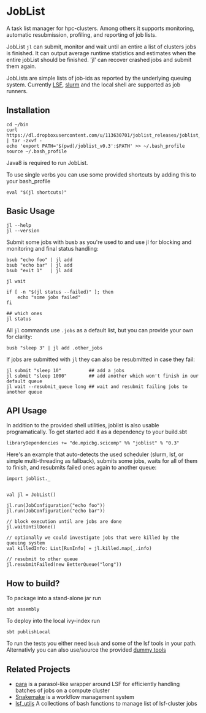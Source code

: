 JobList
=======


A task list manager for hpc-clusters. Among others it supports monitoring, automatic resubmission, profiling, and reporting of job lists.

JobList `jl` can submit, monitor and wait until an entire a list of clusters jobs is finished. It can output average runtime statistics and estimates when the entire jobList should be finished. 'jl' can recover crashed jobs and submit them again.

JobLists are simple lists of job-ids as reported by the underlying queuing system. Currently [LSF](https://en.wikipedia.org/wiki/Platform_LSF), [slurm](http://slurm.schedmd.com/) and the local shell are supported as job runners.


Installation
------------

```
cd ~/bin
curl https://dl.dropboxusercontent.com/u/113630701/joblist_releases/joblist_installer_v0.3.tar.gz | tar -zxvf -
echo 'export PATH='$(pwd)/joblist_v0.3':$PATH' >> ~/.bash_profile
source ~/.bash_profile
```

Java8 is required to run JobList.

To use single verbs you can use some provided shortcuts by adding this to your bash_profile
```
eval "$(jl shortcuts)"
```

Basic Usage
-----------


```
jl --help
jl --version
```


Submit some jobs with busb as you're used to and use jl for blocking and monitoring and final status handling:
```
bsub "echo foo" | jl add
bsub "echo bar" | jl add
bsub "exit 1"   | jl add

jl wait

if [ -n "$(jl status --failed)" ]; then
    echo "some jobs failed"
fi

## which ones
jl status
```

All `jl` commands use `.jobs` as a default list, but you can provide your own for clarity:
```
busb "sleep 3" | jl add .other_jobs
```

If jobs are submitted with `jl` they can also be resubmitted in case they fail:
```
jl submit "sleep 10"          ## add a jobs
jl submit "sleep 1000"        ## add another which won't finish in our default queue
jl wait --resubmit_queue long ## wait and resubmit failing jobs to another queue
```


API Usage
---------

In addition to the provided shell utilities, joblist is also usable programatically. To get started add it as a dependency to your build.sbt

```
libraryDependencies += "de.mpicbg.scicomp" %% "joblist" % "0.3"
```

Here's an example that auto-detects the used scheduler (slurm, lsf, or simple multi-threading as fallback), submits some jobs, waits for all of them to finish, and resubmits failed ones again to another queue:
```
import joblist._


val jl = JobList()

jl.run(JobConfiguration("echo foo"))
jl.run(JobConfiguration("echo bar"))

// block execution until are jobs are done
jl.waitUntilDone()

// optionally we could investigate jobs that were killed by the queuing system
val killedInfo: List[RunInfo] = jl.killed.map(_.info)

// resubmit to other queue
jl.resubmitFailed(new BetterQueue("long"))

```

How to build?
-----------------


To package into a stand-alone jar run
```
sbt assembly
```

To deploy into the local ivy-index run

```
sbt publishLocal
```

To run the tests you either need `bsub` and some of the lsf tools in your path. Alternativly you can also use/source the provided [dummy tools](https://github.com/holgerbrandl/joblist/blob/master/scripts/fake_lsf.sh)



Related Projects
----------------


* [para](https://github.com/hillerlab/ParasolLSF/) is a parasol-like wrapper around LSF for efficiently handling batches of jobs on a compute cluster
* [Snakemake](https://bitbucket.org/johanneskoester/snakemake/wiki/Home)  is a workflow management system
* [lsf_utils](https://github.com/holgerbrandl/datautils/blob/master/bash/lsf_utils.sh) A collections of bash functions to manage list of lsf-cluster jobs